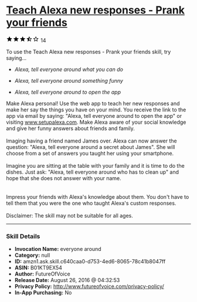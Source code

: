 # [Teach Alexa new responses - Prank your friends](http://alexa.amazon.com/#skills/amzn1.ask.skill.c640caa0-d753-4ed6-8065-78c41b8047ff)
![3.1 stars](../../images/ic_star_black_18dp_1x.png)![3.1 stars](../../images/ic_star_black_18dp_1x.png)![3.1 stars](../../images/ic_star_black_18dp_1x.png)![3.1 stars](../../images/ic_star_half_black_18dp_1x.png)![3.1 stars](../../images/ic_star_border_black_18dp_1x.png) 14

To use the Teach Alexa new responses - Prank your friends skill, try saying...

* *Alexa, tell everyone around what you can do*

* *Alexa, tell everyone around something funny*

* *Alexa, tell everyone around to open the app*

Make Alexa personal! Use the web app to teach her new responses and make her say the things you have on your mind. You receive the link to the app via email by saying: "Alexa, tell everyone around to open the app" or visiting www.setupalexa.com. Make Alexa aware of your social knowledge and give her funny answers about friends and family.
<br>
<br>
Imaging having a friend named James over. Alexa can now answer the question: "Alexa, tell everyone around a secret about James". She will choose from a set of answers you taught her using your smartphone. 
 <br><br>
Imagine you are sitting at the table with your family and it is time to do the dishes. Just ask: "Alexa, tell everyone around who has to clean up"  and hope that she does not answer with your name.  
 <br><br>
Impress your friends with Alexa's knowledge about them. You don't have to tell them that you were the one who taught Alexa's custom responses.
 <br><br>
Disclaimer: The skill may not be suitable for all ages.

***

### Skill Details

* **Invocation Name:** everyone around
* **Category:** null
* **ID:** amzn1.ask.skill.c640caa0-d753-4ed6-8065-78c41b8047ff
* **ASIN:** B01KT9EX54
* **Author:** FutureOfVoice
* **Release Date:** August 26, 2016 @ 04:32:53
* **Privacy Policy:** http://www.futureofvoice.com/privacy-policy/
* **In-App Purchasing:** No
